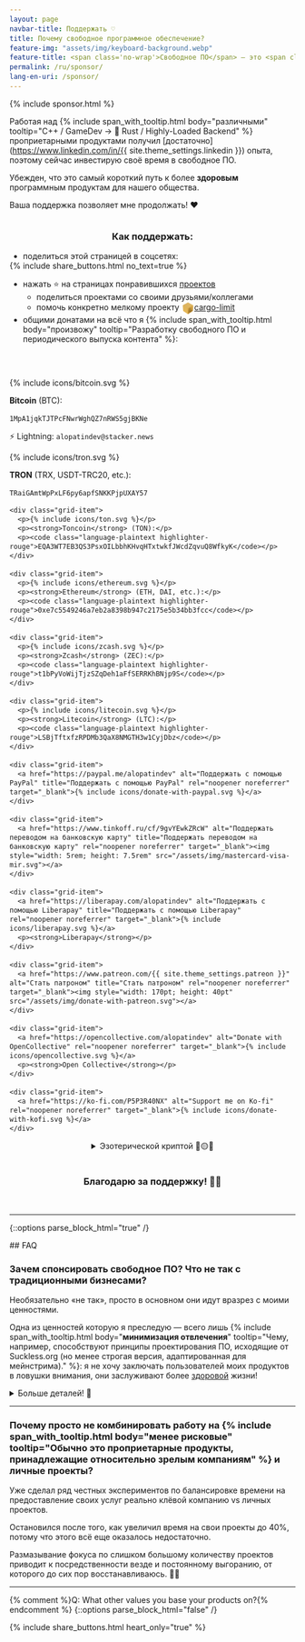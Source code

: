 ```yaml
---
layout: page
navbar-title: Поддержать ♡
title: Почему свободное программное обеспечение?
feature-img: "assets/img/keyboard-background.webp"
feature-title: <span class='no-wrap'>Свободное ПО</span> — это <span class='no-wrap'><u>причина</u> того,</span> <span class='no-wrap'>почему я выбрал <u>карьеру</u></span> разработчика <span class='no-wrap'>программного обеспечения</span>
permalink: /ru/sponsor/
lang-en-uri: /sponsor/
---
```

{% include sponsor.html %}

Работая над
{% include span_with_tooltip.html body="различными" tooltip="<span class='no-wrap'>C++ / GameDev</span> → <span class='no-wrap'>🦀 Rust / Highly-Loaded Backend</span>" %}
проприетарными продуктами получил [достаточно](https://www.linkedin.com/in/{{ site.theme_settings.linkedin }}) опыта,
поэтому сейчас инвестирую своё время в свободное ПО.

Убежден, что это самый короткий путь к более **здоровым** программным продуктам для нашего общества.

Ваша поддержка позволяет мне продолжать! ❤️

<div style="display: flex; justify-content: center; padding-bottom: 2rem; margin-top: 0">
  <div class="example" style="max-width: 40rem">
    <h3 style="text-align: center">Как поддержать:</h3>
    <ul style="margin-bottom: 0">
      <li>поделиться этой страницей в соцсетях:</li>
    </ul>
    {% include share_buttons.html no_text=true %}
    <ul>
      <li>нажать ⭐ на страницах понравившихся <a href="https://github.com/alopatindev">проектов</a>
        <ul>
          <li>поделиться проектами со своими друзьями/коллегами</li>
          <li>помочь конкретно мелкому проекту <a href="https://github.com/cargo-limit/cargo-limit#support"><img style="display: inline-block; vertical-align: middle; width: 1.4rem; height: 1.4rem" src="/assets/img/cargo-limit.svg">cargo-limit</a></li>
        </ul>
      </li>
      <li class="padding-top-small">общими донатами на всё что я {% include span_with_tooltip.html body="произвожу" tooltip="Разработку свободного ПО <span class='no-wrap'>и периодического</span> <span class='no-wrap'>выпуска контента</span>" %}:</li>
    </ul>
  </div>
</div>

<div class="donation-container">
  <div class="grid-container">
    <div class="grid-item">
      <p>{% include icons/bitcoin.svg %}</p>
      <p><strong>Bitcoin</strong> (BTC):</p>
      <p><code class="language-plaintext highlighter-rouge">1MpA1jqkTJTPcFNwrWghQZ7nRWS5gjBKNe</code></p>
      <p>⚡ Lightning: <code class="language-plaintext highlighter-rouge">alopatindev@stacker.news</code></p>
    </div>
    <div class="grid-item">
      <p>{% include icons/tron.svg %}</p>
      <p><strong>TRON</strong> (TRX, USDT-TRC20, etc.):</p>
      <p><code class="language-plaintext highlighter-rouge">TRaiGAmtWpPxLF6py6apfSNKKPjpUXAY57</code></p>
    </div>

    <div class="grid-item">
      <p>{% include icons/ton.svg %}</p>
      <p><strong>Toncoin</strong> (TON):</p>
      <p><code class="language-plaintext highlighter-rouge">EQA3WT7EB3QS3PsxOILbbhKHvqHTxtwkfJWcdZqvuQ8WfkyK</code></p>
    </div>

    <div class="grid-item">
      <p>{% include icons/ethereum.svg %}</p>
      <p><strong>Ethereum</strong> (ETH, DAI, etc.):</p>
      <p><code class="language-plaintext highlighter-rouge">0xe7c5549246a7eb2a8398b947c2175e5b34bb3fcc</code></p>
    </div>

    <div class="grid-item">
      <p>{% include icons/zcash.svg %}</p>
      <p><strong>Zcash</strong> (ZEC):</p>
      <p><code class="language-plaintext highlighter-rouge">t1bPyVoWijTjzSZqDeh1aFfSERRKhBNjp9S</code></p>
    </div>

    <div class="grid-item">
      <p>{% include icons/litecoin.svg %}</p>
      <p><strong>Litecoin</strong> (LTC):</p>
      <p><code class="language-plaintext highlighter-rouge">LSBjTftxfzRPDMb3QaX8NMGTH3w1CyjDbz</code></p>
    </div>

    <div class="grid-item">
      <a href="https://paypal.me/alopatindev" alt="Поддержать с помощью PayPal" title="Поддержать с помощью PayPal" rel="noopener noreferrer" target="_blank">{% include icons/donate-with-paypal.svg %}</a>
    </div>

    <div class="grid-item">
      <a href="https://www.tinkoff.ru/cf/9gvYEwkZRcW" alt="Поддержать переводом на банковскую карту" title="Поддержать переводом на банковскую карту" rel="noopener noreferrer" target="_blank"><img style="width: 5rem; height: 7.5rem" src="/assets/img/mastercard-visa-mir.svg"></a>
    </div>

    <div class="grid-item">
      <a href="https://liberapay.com/alopatindev" alt="Поддержать с помощью Liberapay" title="Поддержать с помощью Liberapay" rel="noopener noreferrer" target="_blank">{% include icons/liberapay.svg %}</a>
      <p><strong>Liberapay</strong></p>
    </div>

    <div class="grid-item">
      <a href="https://www.patreon.com/{{ site.theme_settings.patreon }}" alt="Стать патроном" title="Стать патроном" rel="noopener noreferrer" target="_blank"><img style="width: 170pt; height: 40pt" src="/assets/img/donate-with-patreon.svg"></a>
    </div>

    <div class="grid-item">
      <a href="https://opencollective.com/alopatindev" alt="Donate with OpenCollective" rel="noopener noreferrer" target="_blank">{% include icons/opencollective.svg %}</a>
      <p><strong>Open Collective</strong></p>
    </div>

    <div class="grid-item">
      <a href="https://ko-fi.com/P5P3R40NX" alt="Support me on Ko-fi" rel="noopener noreferrer" target="_blank">{% include icons/donate-with-kofi.svg %}</a>
    </div>
  </div>
</div>

<p>
  <div style="display: flex; justify-content: center">
    <div class="esoteric-crypto"><details><summary markdown="span">Эзотерической криптой 💎🟡🌚</summary>
      <ul>
        <li><strong>AuroraCoin</strong> (AUR): <code class="language-plaintext highlighter-rouge">AMf189Ap4RqQ71L9YWXE9ZBm8GFTnYSTST</code></li>
        <li><strong>Binance coin</strong> (BNB): <code class="language-plaintext highlighter-rouge">0xff3c912b69d6fc8b0e9bc7bb7ed897557ef5d28f</code></li>
        <li><strong>BitcoinCash</strong> (BCH): <code class="language-plaintext highlighter-rouge">qzpewzlsypp5ld2udvfxxw4yhxmlvzy5ku5rnwvj3e</code></li>
        <li><strong>BitcoinGold</strong> (BTG): <code class="language-plaintext highlighter-rouge">GTp7xTfsCSgMqcniS6AVdFhi1L3Nzh7wvJ</code></li>
        <li><strong>BlockChainCoinX</strong> (XCCX): <code class="language-plaintext highlighter-rouge">XNdPhpWZJjyFFA93pCtvENHeWwiDDK1EHZ</code></li>
        <li><strong>Blocknet</strong> (BLOCK): <code class="language-plaintext highlighter-rouge">BnpacNjCfFWQnKEkJgA2LEY5nGfZyd7q3r</code></li>
        <li><strong>Dash</strong> (DASH): <code class="language-plaintext highlighter-rouge">XgW9K6AVqfjP9u9cTvHZBLj51NP6eRxEqA</code></li>
        <li><strong>DeepOnion</strong> (ONION): <code class="language-plaintext highlighter-rouge">DVMVucBGRbj2Uv9QwQj83MRksQAofhTybv</code></li>
        <li><strong>DigiByte</strong> (DGB): <code class="language-plaintext highlighter-rouge">D7a9ysrXXuhqhkxcSweeMvuB57bu1YbNPd</code></li>
        <li><strong>Dogecoin</strong> (DOGE): <code class="language-plaintext highlighter-rouge">D6hkWmCYgbia6oEcuYCdfsPxpXSyTc2DdU</code></li>
        <li><strong>Emercoin</strong> (EMC): <code class="language-plaintext highlighter-rouge">EKyvkQt5CvLtNdACvATdpedmGAhRqHnsm3</code></li>
        <li><strong>Ethereum Classic</strong> (ETC): <code class="language-plaintext highlighter-rouge">0x4822d96683ac11cdac6dc3389a22076164b30d09</code></li>
        <li><strong>EverGreenCoin</strong> (EGC): <code class="language-plaintext highlighter-rouge">ERcmx7nxHG3s1o7hnC3aQKBU3scJEtDuth</code></li>
        <li><strong>Flux</strong> (FLUX): <code class="language-plaintext highlighter-rouge">t1cvr66T2uL6sZgp3HcLMjYUxedVs9aHJzT</code></li>
        <li><strong>GuapCoin</strong> (GUAP): <code class="language-plaintext highlighter-rouge">GNpUxGUxoMi8VoXm7Peq31fskFSkq8Ahfg</code></li>
        <li><strong>Hivecoin</strong> (HVQ): <code class="language-plaintext highlighter-rouge">HRCsmcRFFgDHLeUwJgKxEoKwuHNgdSkLoe</code></li>
        <li><strong>Komodo</strong> (KMD): <code class="language-plaintext highlighter-rouge">RKb2vZewxuNMMuSVinz4mbRZn9GJTyDc59</code></li>
        <li><strong>Monero</strong> (XMR): <code class="language-plaintext highlighter-rouge">45H6MXry6cqS4zwsPBsotx8dBSB9zvnnnbxdkqrCmYH2Rh1hsDKBsjoP67Er966wWBD7awbubMEWx1WfSaRyKFgVCjEKunT</code></li>
        <li><strong>NameCoin</strong> (NMC): <code class="language-plaintext highlighter-rouge">N66EC4gqfjrw6k64URsYX3NDzmESFuGXL6</code></li>
        <li><strong>Novacoin</strong> (NVC): <code class="language-plaintext highlighter-rouge">4ZPNP6hr5GWdSnvxYvswtfCnMUokrtyWP7</code></li>
        <li><strong>PIVX</strong> (PIVX): <code class="language-plaintext highlighter-rouge">DPLE8djj5cZpXmHn361G56Q3m4Wcygx96k</code></li>
        <li><strong>Peercoin</strong> (PPC): <code class="language-plaintext highlighter-rouge">PDUbcDVQgDkrqTidtUdrRMt5FVawnutnzr</code></li>
        <li><strong>PostCoin</strong> (POST): <code class="language-plaintext highlighter-rouge">PNPn16AU9Jp6MX3CLEMitCX4XX3w5BdDvM</code></li>
        <li><strong>Qtum</strong> (QTUM): <code class="language-plaintext highlighter-rouge">QMMvbdKcaAmeThHsXjWUUTYFMB5Si6cZaS</code></li>
        <li><strong>Radiant</strong> (RXD): <code class="language-plaintext highlighter-rouge">19VwKwXYQkMuLGykrPW12njve1xEnAH2cz</code></li>
        <li><strong>Raptoreum</strong> (RTM): <code class="language-plaintext highlighter-rouge">RGLagv2pAjJ3rfoUC4kJFtVw5ogRRBNYYq</code></li>
        <li><strong>Ravencoin</strong> (RVN): <code class="language-plaintext highlighter-rouge">R9WVSimFV1HnbrLGo8zzQiaNWwnwt7Y3Ui</code></li>
        <li><strong>ReddCoin</strong> (RDD): <code class="language-plaintext highlighter-rouge">Rt4NQRZepSm9wERw4ZhgQaM1PHzschzaXE</code></li>
        <li><strong>SmartHoldem</strong> (STH): <code class="language-plaintext highlighter-rouge">SUxHKRsZC9Jv3T3zxPoq9Sq5pMpT9me4rg</code></li>
        <li><strong>Vericoin</strong> (VRC): <code class="language-plaintext highlighter-rouge">VKfmNKqgcwHk9CgPbsCnWJH2crVVq47g75</code></li>
        <li><strong>Vertcoin</strong> (VTC): <code class="language-plaintext highlighter-rouge">Vh6GcgW2DQ7ZGpHhbt44Ru482YZFNcVXuX</code></li>
        <li><strong>WAVES</strong> (WAVES): <code class="language-plaintext highlighter-rouge">3PJwsjYtoBujKM1SDxFZJZfU46C88vvsXrA</code></li>
        <li><strong>eXperience</strong> (XP): <code class="language-plaintext highlighter-rouge">PJGQhytWiPsQebgt1xAJwTdiMF333S4Eje</code></li>
      </ul>
    </details></div>
  </div>
</p>

<h3 style="text-align: center; padding-top: 1rem">Благодарю за поддержку! 🙏🏼</h3>
<br>

---

{::options parse_block_html="true" /}
<div class="faq">
## FAQ

### Зачем спонсировать свободное ПО? Что не так с традиционными бизнесами?
Необязательно «не так», просто в основном они идут вразрез с моими ценностями.

Одна из ценностей которую я преследую — всего лишь
{% include span_with_tooltip.html body="**минимизация отвлечения**" tooltip="Чему, например, способствуют принципы проектирования ПО, исходящие от Suckless.org (но менее строгая версия, адаптированная для мейнстрима)." %}:
<span class='no-wrap'>я не хочу</span>
заключать пользователей моих продуктов в ловушки внимания, они заслуживают более [здоровой](https://www.ncbi.nlm.nih.gov/pmc/articles/PMC4183915/) жизни!

<details><summary markdown="span">Больше деталей! 🤯</summary>
{% include quote-small.html text="Почему же так сложно выразить<br>одну лишь эту ценность в коммерческих продуктах?" %}

Я воспринимаю три типичных карьерных пути следующим образом:
<div class="pros-cons">
<h4>1. Работа на традиционную компанию/компании в качестве фрилансера/сотрудника</h4>
- Плюсы:
    - 👍 возможность практиковать программную инженерию
        - идеально для получения начального опыта разработки
    - 👍 возможность выбирать компании с учетом их потенциального уровня зрелости
        - правда в весьма удручающем диапазоне 🫤
    - 👍 как правило нет гемора с устойчивостью
- Минусы:
    - 🤦‍♂️ (почти) **нет контроля** над высокоуровневыми решениями
        - компания наверняка будет делать какие-то неэтичные вещи по вполне обоснованным причинам

<h4>2. Работа над личными проектами</h4>
- Плюсы:
    - 👍 идеально для тех, кто уже имеет достаточно {% include span_with_tooltip.html large="true" body="опыта разработки" tooltip="И ужасно для неопытных разработчиков. Не стоит застревать на личных <span class='no-wrap'>OSS-проектах</span>, если совсем нет корпоративного опыта работы. Этим мы подкармливаем стереотип о том, что OSS разработанный <span class='no-wrap'>индивидуумами — это</span> всё равно что OSS разработанный неопытными студентами." %}
    - 👍 полный контроль над принятием решений
        - возможность выразить ничем неограниченные этические ценности с самого начала
        - свобода {% include span_with_tooltip.html large="true" body="инноваций" tooltip="<i>Технически</i> можно использовать всё что на самом деле актуально пользователю сегодня (включая банальщину, вроде аутентификации с помощью одноразовой ссылки, пришедшей чем-нибудь более надежным и безопасным чем SMS), в то время как типичная коммерческая организация (например банк) часто выберет отклонить инновацию в пользу ужасной доминирующей технологии, по разным «рациональным» причинам. Или вообще запихнёт нерелевантные популярные технологии в свой продукт, чтоб «лучше продавалось» 🤦‍♂️" %}
- Минусы:
    - 💀 чрезвычайно сложная устойчивость

<h4>3. Открытие традиционной компании</h4>
- Плюсы:
    - 👍 некоторый контроль над принятием решений
        - ограничен демократией, размазанной по (со)учредителям компании
        - всё же некоторые из этих соучредителей *зачастую* могут внезапно оказаться психопатичными детьми-переростками 💀
            - какие же решения такая компания будет принимать в этом случае?
- Минусы:
    - 🤦‍♂️ слишком много управления, тяжело заниматься непосредственно разработкой ПО в качестве учредителя компании
    - 🤦‍♂️ очень тяжело сделать компанию устойчивой
    - 💀 **паразитирующие выживательные ценности** на неизвестный период времени
        - компания редко дозревает до тех этапов, когда становится актуально выражать достаточно высокие этические ценности (не вредя устойчивости компании).
</div>

<div class="example">
#### Некоторые примеры паразитирования в типичных коммерческих продуктах:
1. Намеренные (зачастую выживательные) **манипулятивные техники**:
    - навязчивая реклама и нотификации
        - *«У нас есть что-то еще для Вас!»*, когда пользователь собирается закрыть страницу
        - внезапная громкая реклама посередь спокойной релаксирующей медитативной музыки
    - внезапное [появление](https://en.wikipedia.org/wiki/Clickjacking#Clickjacking_categories) нежелательной кнопки в той позиции, куда пользователь намеревался нажать
    - замена нормальной службы поддержки отмороженным чат-ботом, который умеет выдавать лишь ограниченный набор {% include span_with_tooltip.html large="true" body="бесполезных вариантов фидбэка" tooltip="В срочной ситуации клиент не сможет зарепортить реальную возникшую проблему, не сможет проконтактировать с человеком и потратит кучу времени на попытку хоть чего-то добиться от бота, блуждая по его <span class='no-wrap'>запутанным меню</span>" %}

2. Жесткие намеренные манипулятивные техники, подозрительно напоминающие **мошенничество**, однако существующие как нечто легальное из-за плохой регуляции:
    - включение бесполезных {% include span_with_tooltip.html body="платных услуг втихаря" tooltip="Мобильные операторы <span class='no-wrap'>обожают это</span>" %}
    - намеренное переусложнение UI, которое {% include span_with_tooltip.html body="ведет к ошибкам" tooltip="Шлет деньги не с той валютой, включает нежелательные платные сервисы и т.д." %}
    - полное {% include span_with_tooltip.html body="забивание" tooltip="Назови хотя бы одну страховую компанию для цифровых кочевников, которая бы этим не грешила сегодня" %} на предоставление оплаченной услуги по абсурдной причине.
</div>

<p style="margin-bottom: 0">Если бы я хотел открыть традиционную компанию, то даже в качестве достаточно этичного учредителя мне скорее всего в какие-то моменты приходилось бы выбирать между:</p>
- реализацией подобного паразитирования
- или закрытия организации, т.к. иначе выжить она вряд ли сможет.

{% include quote-small.html text="Устойчивые организации<br>медленно растут <span class='no-wrap'>по стадиям развития</span>" %}

Часто они застревают в [бесконечном](https://www.pcworld.com/article/418693/mozilla-nixes-firefox-os-bowing-out-of-mobile-race.html) [выживательном](https://www.zdnet.com/article/programming-language-rust-mozilla-job-cuts-have-hit-us-badly-but-heres-how-well-survive/) кошмаре.
Некоторые сталкиваются с конфликтами между соучредителями, которые могут привести к разрушению {% include span_with_tooltip.html body="основных ценностей" tooltip="Как в случае с OpenAI, которая больше никакая не «Open»" %} организации [разными](https://en.wikipedia.org/wiki/Contributor_License_Agreement#Relicensing_controversy) [способами](https://www.youtube.com/watch?v=gutR_LNoZw0) или, что иронично, даже к **изгнанию** [основных](https://en.wikipedia.org/wiki/Removal_of_Sam_Altman_from_OpenAI) [лидеров](https://www.thecorporategovernanceinstitute.com/insights/case-studies/why-did-apples-board-fire-steve-jobs-in-1985/)!

Есть большой шанс так и не получить возможность сделать хоть что-то действительно этическое в качестве организации, несмотря на длительные болезненные старания по ее выращиванию.

### Банальное невежество
Организации естественным образом делегируют {% include span_with_tooltip.html body="менее важные вещи" tooltip="Либо вещи которые <strong>выглядят</strong> менее важно" %} командам, которые с радостью копируют стрёмные разрушительные идеи, по разным убедительным отговоркам: скопировать их дешевле, они уже реализованы у конкурентов и т.п.

<div class="example">
#### Примеры плохих/устаревших (но парадоксально популярных) инженерных «решений»:
- scrolljacking
- бесполезная и слишком <a href="https://www.facebook.com/help/124895950923762" target="_blank">детализированная</a> документация, которая быстро {% include span_with_tooltip.html large="true" body="устаревает" tooltip="Вместо того чтобы поддерживать такую «документацию», дешевле бы было превратить ее в ссылку, которая выполняет прыжок к якорю и подсвечивает конкретное поля ввода" %}
- внезапные неотключаемые {% include span_with_tooltip.html body="нотификации" tooltip="В частности «GDPR cookies бла-бла-бла», которая является результатом кривой регуляции" %}/тултипы/туториалы/объявления о новой функциональности
- [бесполезные](https://github.com/notune/captcha-solver#readme) капчи, которые хоронят твоё драгоценное [состояние потока](https://habr.com/ru/articles/346876/#i-v-chem-smysl)
    - нет уже никакой причины пытаться {% include span_with_tooltip.html body="различать ботов" tooltip="С чем и зачем мы боремся? Мы свидетельствуем период истории, когда роботы <i>потенциально</i> могут даже стать полноценными членами общества" %} от людей
    - иронично то, что компании навроде OpenAI/Google/etc. тратят своё время на улучшение детекта ботов
        - они могли бы даже **монетизировать** трафик ботов, превратив их в ~~[крипто-ферму](https://github.com/mCaptcha/mCaptcha#readme)~~ движок распределенного браузерного [ML-инференса](https://github.com/xenova/transformers.js#readme), или что-либо еще более экологичное, как для человеческой ментальности, так и для их бизнеса
- переусложнение всех подряд нативных GUI-приложений путем превращения их в очередные веб-браузеры
    - это фрактал проблем; одна из них — такой софт неизбежно становится забагованным (и зачастую {% include span_with_tooltip.html body="тормознутым" tooltip="Заметно на любом наиболее быстром железе сегодняшнего и завтрашнего дня" %})
        - иногда до той степени, когда его становится невозможно использовать без потерь концентрации и постоянного раздражения
- антипаттерны в оффлайне, такие как колокольчик в {% include span_with_tooltip.html body="микроволновке" tooltip="Слава Богу у нас всё еще нет <span class='no-wrap'>«Умных» Чайников</span>, которые также орут неотключаемым колоклом и заодно клянчут месячную подписку на <span class='brand'>Премиальные объемы</span> и <span class='brand'>Платинумовую скорость закипания</span>" %}, который ухудшает качество сна твоих соседей
    - вспоминается еще один популярный (но ортогональный) антипаттерн: *синий* светодиод (например на корпусе кондиционера), ухудшающий качество твоего сна.
</div>

{% include quote-small.html text="Так почему же я <span class='no-wrap'>выбираю работать</span> <span class='no-wrap'>над личными проектами,</span> <span class='no-wrap'>в качестве индивидуума?</span>" %}

Из-за *возможности* обойтись без всего этого паразитирования {% include span_with_tooltip.html body="с самого начала" tooltip="В обмен на риск своей собственной устойчивости" %}.
</details>

---

### Почему просто не комбинировать работу на {% include span_with_tooltip.html body="менее рисковые" tooltip="Обычно это проприетарные продукты, принадлежащие относительно зрелым компаниям" %} и личные проекты?
Уже сделал ряд честных экспериментов по балансировке времени на предоставление своих услуг реально клёвой компанию vs личных проектов.

Остановился после того, как увеличил время на свои проекты до 40%, потому что этого всё еще оказалось недостаточно.

Размазывание фокуса по слишком большому количеству проектов
приводит к посредственности везде и постоянному выгоранию, от которого до сих пор восстанавливаюсь. 🧘‍♂️

---

{% comment %}Q: What other values you base your products on?{% endcomment %}
{::options parse_block_html="false" /}
</div>

{% include share_buttons.html heart_only="true" %}
<br>
